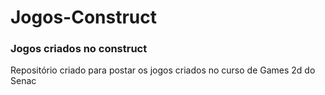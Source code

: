 # Jogos-Construct
### Jogos criados no construct 

Repositório criado para postar os jogos criados no curso de Games 2d do Senac
